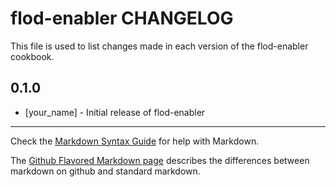 flod-enabler CHANGELOG
======================

This file is used to list changes made in each version of the flod-enabler cookbook.

0.1.0
-----
- [your_name] - Initial release of flod-enabler

- - -
Check the [Markdown Syntax Guide](http://daringfireball.net/projects/markdown/syntax) for help with Markdown.

The [Github Flavored Markdown page](http://github.github.com/github-flavored-markdown/) describes the differences between markdown on github and standard markdown.
